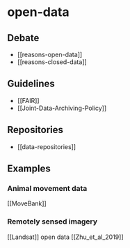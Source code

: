 # open-data

## Debate
* [[reasons-open-data]]
* [[reasons-closed-data]]


## Guidelines
* [[FAIR]]
* [[Joint-Data-Archiving-Policy]]

## Repositories
* [[data-repositories]]

## Examples
### Animal movement data
[[MoveBank]]

### Remotely sensed imagery
[[Landsat]] open data [[Zhu_et_al_2019]]

